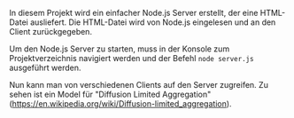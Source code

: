 In diesem Projekt wird ein einfacher Node.js Server erstellt, der eine HTML-Datei ausliefert.
Die HTML-Datei wird von Node.js eingelesen und an den Client zurückgegeben.

Um den Node.js Server zu starten, muss in der Konsole zum Projektverzeichnis navigiert werden
und der Befehl `node server.js` ausgeführt werden.

Nun kann man von verschiedenen Clients auf den Server zugreifen.
Zu sehen ist ein Model für "Diffusion Limited Aggregation" (https://en.wikipedia.org/wiki/Diffusion-limited_aggregation).
